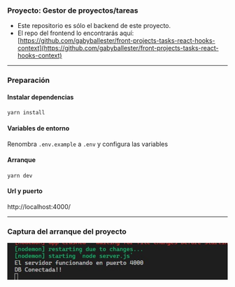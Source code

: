 ### Proyecto: Gestor de proyectos/tareas

- Este repositorio es sólo el backend de este proyecto.
- El repo del frontend lo encontrarás aquí:  
[https://github.com/gabyballester/front-projects-tasks-react-hooks-context](https://github.com/gabyballester/front-projects-tasks-react-hooks-context)

***
### Preparación
#### Instalar dependencias
```
yarn install
```

#### Variables de entorno
Renombra `.env.example` a `.env` y configura las variables

#### Arranque
```
yarn dev
```

#### Url y puerto
http://localhost:4000/

***
### Captura del arranque del proyecto

![Screenshot_1](Screenshot_1.jpg)
